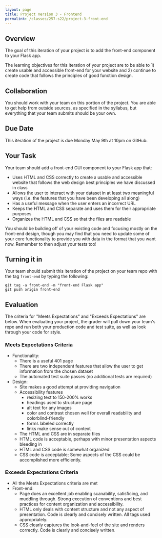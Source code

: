 ```yaml
---
layout: page
title: Project Version 3 - Frontend
permalink: /classes/257-s22/project-3-front-end
---
```


## Overview

The goal of this iteration of your project is to add the front-end component to your Flask app.

The learning objectives for this iteration of your project are to be able to 1) create usable and accessible front-end for your website and 2) continue to create code that follows the principles of good function design.

## Collaboration

You should work with your team on this portion of the project.
You are able to get help from outside sources, as specified in the syllabus, but everything that your team submits should be your own.

## Due Date

This iteration of the project is due Monday May 9th at 10pm on GitHub.

## Your Task

Your team should add a front-end GUI component to your Flask app that:
* Uses HTML and CSS correctly to create a usable and accessible website that follows the web design best principles we have discussed in class
* Allows the user to interact with your dataset in at least two meaningful ways (i.e. the features that you have been developing all along)
* Has a useful message when the user enters an incorrect URL
* Keeps the HTML and CSS separate and uses them for their appropriate purposes
* Organizes the HTML and CSS so that the files are readable

You should be building off of your existing code and focusing mostly on the front-end design, though you may find that you need to update some of your core functionality to provide you with data in the format that you want now. Remember to then adjust your tests too!

## Turning it in

Your team should submit this iteration of the project on your team repo with the tag `front-end` by typing the following:

```
git tag -a front-end -m "front-end Flask app"
git push origin front-end
```

## Evaluation

The criteria for "Meets Expectations" and "Exceeds Expectations" are below.
When evaluating your project, the grader will pull down your team's repo and run both your production code and test suite, as well as look through your code for style.

### Meets Expectations Criteria
* Functionality:
  * There is a useful 401 page
  * There are two independent features that allow the user to get information from the chosen dataset
  * The automated test suite passes (no additional tests are required)
* Design:
  * Site makes a good attempt at providing navigation 
  * Accessibility features
    * resizing text to 150-200% works
    * headings used to structure page
    * alt text for any images
    * color and contrast chosen well for overall readability and colorblind-friendly
    * forms labeled correctly
    * links make sense out of context
  * The HTML and CSS are in separate files
  * HTML code is acceptable, perhaps with minor presentation aspects bleeding in
  * HTML and CSS code is somewhat organized
  * CSS code is acceptable; Some aspects of the CSS could be accomplished more efficiently.

### Exceeds Expectations Criteria
* All the Meets Expectations criteria are met
* Front-end:
  * Page does an excellent job enabling scanability, satisficing, and muddling through. Strong execution of conventions and best practices for content organization and accessibility.
  * HTML only deals with content structure and not any aspect of presentation. Code is clearly and concisely written. All tags used appropriately.
  * CSS clearly captures the look-and-feel of the site and renders correctly. Code is clearly and concisely written.
